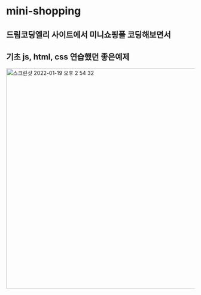 # mini-shopping

## 드림코딩엘리 사이트에서 미니쇼핑폴 코딩해보면서
## 기초 js, html, css 연습했던 좋은예제

<img width="588" alt="스크린샷 2022-01-19 오후 2 54 32" src="https://user-images.githubusercontent.com/88240177/150072386-3fa74566-00af-4107-8a87-3b36eb8b1d1b.png">
